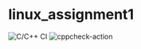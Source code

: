 # linux_assignment1

![C/C++ CI](https://github.com/99002531/linux_assignment1/workflows/C/C++%20CI/badge.svg)
![cppcheck-action](https://github.com/99002531/linux_assignment1/workflows/cppcheck-action/badge.svg)
